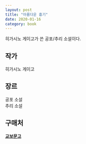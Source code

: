 ```yaml
---
layout: post
title: "아름다운 흉기"
date: 2020-01-16
category: book
---
```


히가시노 게이고가 쓴 공포/추리 소설이다.

## 작가
히가시노 게이고

## 장르
공포 소설  
추리 소설

## 구매처

**[교보문고](http://www.kyobobook.co.kr/product/detailViewKor.laf?ejkGb=KOR&mallGb=KOR&barcode=9788925563206&orderClick=LAG&Kc=)**